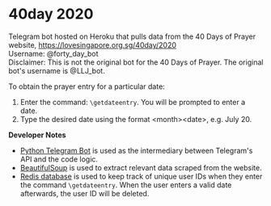 # 40day 2020
Telegram bot hosted on Heroku that pulls data from the 40 Days of Prayer website, https://lovesingapore.org.sg/40day/2020  
Username: @forty_day_bot\
Disclaimer: This is not the original bot for the 40 Days of Prayer. The original bot's username is @LLJ_bot.

To obtain the prayer entry for a particular date:  
1. Enter the command: `\getdateentry`. You will be prompted to enter a date.
2. Type the desired date using the format \<month>\<date>, e.g. July 20.

**Developer Notes**  
- [Python Telegram Bot](https://python-telegram-bot.readthedocs.io/) is used as the intermediary between Telegram's API and the code logic.
- [BeautifulSoup](https://beautiful-soup-4.readthedocs.io/en/latest/) is used to extract relevant data scraped from the website.
- [Redis database](https://redis-py.readthedocs.io/en/stable/) is used to keep track of unique user IDs when they enter the command `\getdateentry`. When the user enters a valid date afterwards, the user ID will be deleted.
